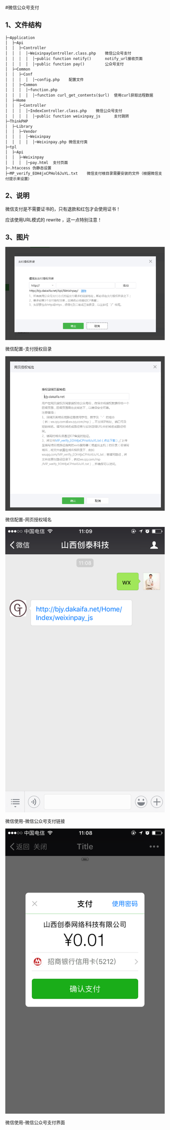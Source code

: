 #微信公众号支付

## 1、文件结构
```
├─Application
│  ├─Api
│  │  ├─Controller
│  │  │  │─WeixinpayController.class.php    微信公众号支付
│  │  │  │  │─public function notify()      notify_url接收页面
│  │  │  │  │─public function pay()         公众号支付
│  ├─Common
│  │  ├─Conf
│  │  │  │  │─config.php    配置文件
│  │  ├─Common
│  │  │  │─function.php
│  │  │  │  │─function curl_get_contents($url)  使用curl获取远程数据
│  ├─Home
│  │  ├─Controller
│  │  │  │─IndexController.class.php    微信公众号支付
│  │  │  │  │─public function weixinpay_js      支付跳转
├─ThinkPHP
│  ├─Library
│  │  ├─Vendor
│  │  │  │─Weixinpay
│  │  │  │  │─Weixinpay.php 微信支付类
├─tpl
│  ├─Api
│  │  ├─Weixinpay
│  │  │  │─pay.html  支付页面
├─.htaccess 伪静态设置
├─MP_verify_EOH4jxCPHol6JuYL.txt    微信支付根目录需要安装的文件（根据微信支付提示来设置）
```

## 2、说明

微信支付是不需要证书的，只有退款和红包才会使用证书！

应该使用URL模式的 rewrite ，这一点特别注意！


## 3、图片

![支付授权目录](pic/pic1.png "支付授权目录")

微信配置-支付授权目录

![网页授权域名](pic/pic2.png "网页授权域名")

微信配置-网页授权域名

![微信公众号支付链接](pic/pic3.png "微信公众号支付链接")

微信使用-微信公众号支付链接

![微信公众号支付界面](pic/pic4.png "微信公众号支付界面")

微信使用-微信公众号支付界面
